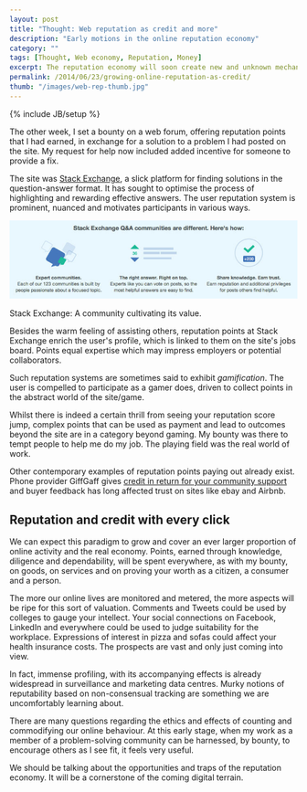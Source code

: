 ```yaml
---
layout: post
title: "Thought: Web reputation as credit and more"
description: "Early motions in the online reputation economy"
category: ""
tags: [Thought, Web economy, Reputation, Money]
excerpt: The reputation economy will soon create new and unknown mechanisms of value.
permalink: /2014/06/23/growing-online-reputation-as-credit/
thumb: "/images/web-rep-thumb.jpg"
---
```

{% include JB/setup %}

The other week, I set a bounty on a web forum, offering reputation points that I had earned, in exchange for a solution to a problem I had posted on the site. My request for help now included added incentive for someone to provide a fix.

The site was [Stack Exchange](http://www.stackoverflow.com), a slick platform for finding solutions in the question-answer format. It has sought to optimise the process of highlighting and rewarding effective answers. The user reputation system is prominent, nuanced and motivates participants in various ways.

<div class="image-full"><img class="image-right" src='/images/stack-exchange.jpg'>
	<p>Stack Exchange: A community cultivating its value.</p>
</div>

Besides the warm feeling of assisting others, reputation points at Stack Exchange enrich the user's profile, which is linked to them on the site's jobs board. Points equal expertise which may impress employers or potential collaborators.

Such reputation systems are sometimes said to exhibit <em>gamification</em>. The user is compelled to participate as a gamer does, driven to collect points in the abstract world of the site/game.

Whilst there is indeed a certain thrill from seeing your reputation score jump, complex points that can be used as payment and lead to outcomes beyond the site are in a category beyond gaming. My bounty was there to tempt people to help me do my job. The playing field was the real world of work.

Other contemporary examples of reputation points paying out already exist. Phone provider GiffGaff gives [credit in return for your community support](http://community.giffgaff.com/t5/Using-giffgaff/Guide-to-payback-points/ta-p/3521553) and buyer feedback has long affected trust on sites like ebay and Airbnb.

<h2>Reputation and credit with every click</h2>

We can expect this paradigm to grow and cover an ever larger proportion of online activity and the real economy. Points, earned through knowledge, diligence and dependability, will be spent everywhere, as with my bounty, on goods, on services and on proving your worth as a citizen, a consumer and a person.

The more our online lives are monitored and metered, the more aspects will be ripe for this sort of valuation. Comments and Tweets could be used by colleges to gauge your intellect. Your social connections on Facebook, LinkedIn and everywhere could be used to judge suitability for the workplace. Expressions of interest in pizza and sofas could affect your health insurance costs. The prospects are vast and only just coming into view.

In fact, immense profiling, with its accompanying effects is already widespread in surveillance and marketing data centres. Murky notions of reputability based on non-consensual tracking are something we are uncomfortably learning about.

There are many questions regarding the ethics and effects of counting and commodifying our online behaviour. At this early stage, when my work as a member of a problem-solving community can be harnessed, by bounty, to encourage others as I see fit, it feels very useful.

We should be talking about the opportunities and traps of the reputation economy. It will be a cornerstone of the coming digital terrain.